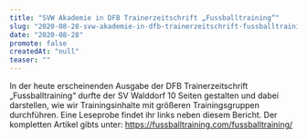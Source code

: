 ```yaml
---
title: "SVW Akademie in DFB Trainerzeitschrift „Fussballtraining“"
slug: "2020-08-28-svw-akademie-in-dfb-trainerzeitschrift-fussballtraining"
date: "2020-08-28"
promote: false
createdAt: "null"
teaser: ""
---
```

<p class="MsoPlainText">In der heute erscheinenden Ausgabe der DFB Trainerzeitschrift „Fussballtraining“ durfte der SV Walddorf 10 Seiten gestalten und dabei darstellen, wie wir Trainingsinhalte mit größeren Trainingsgruppen durchführen. Eine Leseprobe findet ihr links neben diesem Bericht. Der kompletten Artikel gibts unter: <a href="https://fussballtraining.com/fussballtraining/">https://fussballtraining.com/fussballtraining/</a>
